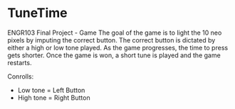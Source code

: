 # TuneTime
ENGR103 Final Project - Game
The goal of the game is to light the 10 neo pixels by imputing the correct button. The correct button is dictated by either a high or low tone played. As the game progresses, the time to press gets shorter. Once the game is won, a short tune is played and the game restarts.

Conrolls:
- Low tone = Left Button
- High tone = Right Button
